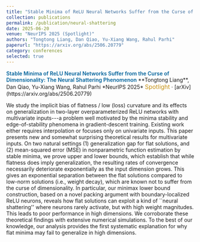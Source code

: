 ```yaml
---
title: "Stable Minima of ReLU Neural Networks Suffer from the Curse of Dimensionality: The Neural Shattering Phenomenon"
collection: publications
permalink: /publication/neural-shattering
date: 2025-06-20
venue: "NeurIPS 2025 (Spotlight)"
authors: "Tongtong Liang, Dan Qiao, Yu-Xiang Wang, Rahul Parhi"
paperurl: "https://arxiv.org/abs/2506.20779"
category: conferences
selected: true
---
```


<span style="color:#00629B; font-weight:600;">
Stable Minima of ReLU Neural Networks Suffer from the Curse of Dimensionality: The Neural Shattering Phenomenon
</span>  
**Tongtong Liang**, Dan Qiao, Yu-Xiang Wang, Rahul Parhi  
*NeurIPS 2025* <span style="color:#C69214; font-size: 12pt;">Spotlight</span> · [arXiv](https://arxiv.org/abs/2506.20779)

We study the implicit bias of flatness / low (loss) curvature and its effects on generalization in two-layer overparameterized ReLU networks with multivariate inputs---a problem well motivated by the minima stability and edge-of-stability phenomena in gradient-descent training. Existing work either requires interpolation or focuses only on univariate inputs. This paper presents new and somewhat surprising theoretical results for multivariate inputs. On two natural settings (1) generalization gap for flat solutions, and (2) mean-squared error (MSE) in nonparametric function estimation by stable minima, we prove upper and lower bounds, which establish that while flatness does imply generalization, the resulting rates of convergence necessarily deteriorate exponentially as the input dimension grows. This gives an exponential separation between the flat solutions compared to low-norm solutions (i.e., weight decay), which are known not to suffer from the curse of dimensionality. In particular, our minimax lower bound construction, based on a novel packing argument with boundary-localized ReLU neurons, reveals how flat solutions can exploit a kind of ``neural shattering'' where neurons rarely activate, but with high weight magnitudes. This leads to poor performance in high dimensions. We corroborate these theoretical findings with extensive numerical simulations. To the best of our knowledge, our analysis provides the first systematic explanation for why flat minima may fail to generalize in high dimensions.
